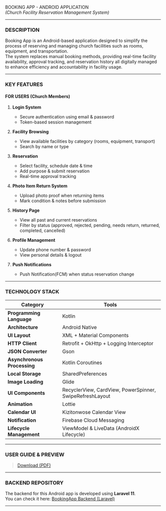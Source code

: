 BOOKING APP - ANDROID APPLICATION  
*(Church Facility Reservation Management System)*  

---

### DESCRIPTION  
Booking App is an Android-based application designed to simplify the process of reserving and managing church facilities such as rooms, equipment, and transportation.  
The system replaces manual booking methods, providing real-time facility availability, approval tracking, and reservation history all digitally managed to enhance efficiency and accountability in facility usage.  

---

### KEY FEATURES  
#### FOR USERS (Church Members)
1. **Login System**  
   - Secure authentication using email & password  
   - Token-based session management  

2. **Facility Browsing**  
   - View available facilities by category (rooms, equipment, transport)  
   - Search by name or type  

3. **Reservation**  
   - Select facility, schedule date & time  
   - Add purpose & submit reservation  
   - Real-time approval tracking  

4. **Photo Item Return System**  
   - Upload photo proof when returning items  
   - Mark condition & notes before submission  

5. **History Page**  
   - View all past and current reservations  
   - Filter by status (approved, rejected, pending, needs return, returned, completed, cancelled)  

6. **Profile Management**  
   - Update phone number & password  
   - View personal details & logout  

7. **Push Notifications**
   - Push Notification(FCM) when status reservation change

---

### TECHNOLOGY STACK  
| Category | Tools |
|-----------|--------|
| **Programming Language** | Kotlin |
| **Architecture** | Android Native |
| **UI Layout** | XML + Material Components |
| **HTTP Client** | Retrofit + OkHttp + Logging Interceptor |
| **JSON Converter** | Gson |
| **Asynchronous Processing** | Kotlin Coroutines |
| **Local Storage** | SharedPreferences |
| **Image Loading** | Glide |
| **UI Components** | RecyclerView, CardView, PowerSpinner, SwipeRefreshLayout |
| **Animation** | Lottie |
| **Calendar UI** | Kizitonwose Calendar View |
| **Notification** | Firebase Cloud Messaging |
| **Lifecycle Management** | ViewModel & LiveData (AndroidX Lifecycle) |

---

### USER GUIDE & PREVIEW

> [Download (PDF)](UserGuide.pdf)

---


### BACKEND REPOSITORY
The backend for this Android app is developed using **Laravel 11**.  
You can check it here: [BookingApp Backend (Laravel)](https://github.com/ItsJooo20/v2-booking-app-beta.git)

---
